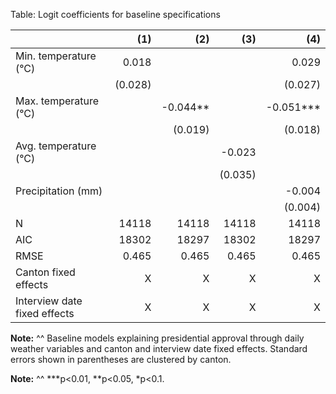 Table: Logit coefficients for baseline specifications

|                              |   (1)   |    (2)   |   (3)   |    (4)    | 
|:-----------------------------|--------:|---------:|--------:|----------:|
| Min. temperature (°C)        |   0.018 |          |         |     0.029 | 
|                              | (0.028) |          |         |   (0.027) | 
| Max. temperature (°C)        |         | -0.044** |         | -0.051*** | 
|                              |         |  (0.019) |         |   (0.018) | 
| Avg. temperature (°C)        |         |          |  -0.023 |           | 
|                              |         |          | (0.035) |           | 
| Precipitation (mm)           |         |          |         |    -0.004 | 
|                              |         |          |         |   (0.004) | 
| N                            |   14118 |    14118 |   14118 |     14118 | 
| AIC                          |   18302 |    18297 |   18302 |     18297 | 
| RMSE                         |   0.465 |    0.465 |   0.465 |     0.465 | 
| Canton fixed effects         |       X |        X |       X |         X | 
| Interview date fixed effects |       X |        X |       X |         X | 

__Note:__
^^ Baseline models explaining presidential approval through daily weather variables and canton and interview date fixed effects. Standard errors shown in parentheses are clustered by canton.

__Note:__
^^ ***p<0.01, **p<0.05, *p<0.1.
